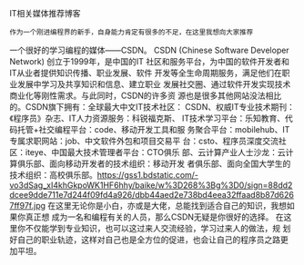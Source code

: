 IT相关媒体推荐博客 

  	作为一个刚进编程界的新手，自身能力肯定有很多的不足，在这里我想向大家推荐
 一个很好的学习编程的媒体——CSDN。
	CSDN (Chinese Software Developer Network) 创立于1999年，是中国的IT
社区和服务平台，为中国的软件开发者和IT从业者提供知识传播、职业发展、软件
开发等全生命周期服务，满足他们在职业发展中学习及共享知识和信息、建立职业
发展社交圈、通过软件开发实现技术商业化等刚性需求。与此同时，CSDN的许多资
源也是很多其他网站没法相比的。CSDN旗下拥有：全球最大中文IT技术社区：
CSDN、权威IT专业技术期刊：《程序员》杂志、IT人力资源服务：科锐福克斯、
IT技术学习平台：乐知教育、代码托管+社交编程平台：code、移动开发工具和服
务聚合平台：mobilehub、IT专属求职网站：job、中文软件外包和项目交易平
台：csto、程序员深度交流社区：iteye、中国最大技术管理者平台：CTO俱乐
部、云计算产业人士沙龙：云计算俱乐部、面向移动开发者的技术组织：移动开发
者俱乐部、面向全国大学生的技术组织：高校俱乐部。https://gss1.bdstatic.com/-vo3dSag_xI4khGkpoWK1HF6hhy/baike/w%3D268%3Bg%3D0/sign=88dd2dcee9dde711e7d244f09fd4a926/dbb44aed2e738bd4eea32ffaad8b87d6267ff97f.jpg
    在这里无论你是小白，亦或是大佬，总能找到适合自己的知识，我想如果你真正想
成为一名和编程有关的人员，那么CSDN无疑是你很好的选择。
    在这里你不仅能学到专业知识，也可以这过来人交流经验，学习过来人的做法，规
划好自己的职业轨迹，这样对自己也是全方位的促进，也会让自己的程序员之路更
加平坦。